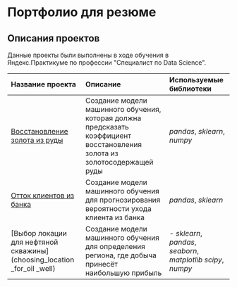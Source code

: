 # Портфолио для резюме



## Описания проектов 

Данные проекты были выполнены в ходе обучения в Яндекс.Практикуме по профессии "Специалист по Data Science".

| Название проекта | Описание | Используемые библиотеки | 
| :---------------------- | :---------------------- | :---------------------- |
| [Восстановление золота из руды](recovery_of_gold_from_ore) | Создание модели машинного обучения, которая должна предсказать коэффициент восстановления золота из золотосодержащей руды | *pandas*, *sklearn*, *numpy* |
| [Отток клиентов из банка](analysis_of_the_outflow_of_customers_from_the_bank) | Создание модели машинного обучения для прогнозирования вероятности ухода клиента из банка | *pandas*, *sklearn* |
| [Выбор локации для нефтяной скважины](choosing_location _for_oil _well) | Создание модели машинного обучения для определения региона, где добыча принесёт наибольшую прибыль | - *sklearn*, *pandas*, *seaborn*, *matplotlib* *scipy*, *numpy* |

